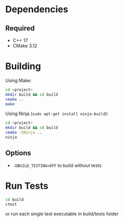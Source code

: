 # Dependencies
## Required
- C++ 17
- CMake 3.12

# Building
Using Make:
```bash
cd <project>
mkdir build && cd build
cmake ..
make
```
Using Ninja (`sudo apt-get install ninja-build`):
```bash
cd <project>
mkdir build && cd build
cmake -GNinja ..
ninja
```
## Options
- `-DBUILD_TESTING=OFF` to build without tests

# Run Tests
```bash
cd build
ctest
```
or run each single test executable in build/tests folder
